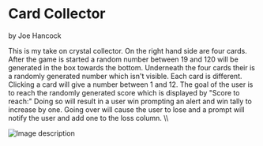 # Card Collector
by Joe Hancock

This is my take on crystal collector. On the right hand side are four cards. After the game is started
a random number between 19 and 120 will be generated in the box towards the bottom.
Underneath the four cards their is a randomly generated number which isn't visible. Each card is different.
Clicking a card will give a number between 1 and 12.
The goal of the user is to reach the randomly generated score which is displayed by "Score to reach:"
Doing so will result in a user win prompting an alert and win tally to increase by one. 
Going over will cause the user to lose and a prompt will notify the user and add one to the loss column.
\\\

![Image description](https://github.com/JoeHancock1995/Card-Collector/blob/master/assets/screenshot.png)
